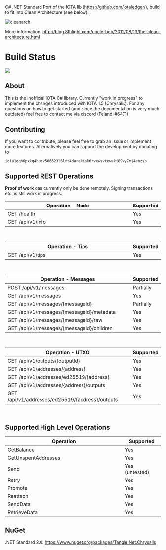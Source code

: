 C# .NET Standard Port of the IOTA lib (https://github.com/iotaledger/), build to fit into Clean Architecture (see below).

![cleanarch](http://i.imgur.com/WkBAATy.png)

More information:
http://blog.8thlight.com/uncle-bob/2012/08/13/the-clean-architecture.html

# Build Status 

<img src="https://felandilprojects.visualstudio.com/_apis/public/build/definitions/8112d254-cde8-46da-add3-75cab5fb802c/1/badge"/>

## About

This is the inofficial IOTA C# library. Currently "work in progress" to implement the changes introduced with IOTA 1.5 (Chrysalis). For any questions on how to get started (and since the documentation is very much outdated) feel free to contact me via discord (Felandil#6471)

## Contributing

If you want to contribute, please feel free to grab an issue or implement more features. Alternatively you can support the development by donating to
```
iota1qqh6pxkg4huzv506623l6lrt4daraktak6rvxwsvtewakj89vy7mj4enzsp
```
## Supported REST Operations

**Proof of work** can currently only be done remotely. Signing transactions etc. is still work in progress.

| Operation - Node<img width=300/>		 			   | Supported       | 
| ------------------------------------------------ | --------------- | 
| GET /health					 				   | Yes		     |
| GET /api/v1/info					 			   | Yes             |		

<br/>

| Operation - Tips<img width=300/>					 				   | Supported       | 
| ------------------------------------------------ | --------------- | 	
| GET /api/v1/tips					 			   | Yes			 |	

<br/>

| Operation - Messages<img width=270/>			 				   | Supported       | 
| ------------------------------------------------ | --------------- | 	
| POST /api/v1/messages				 | Partially			   | 			
| GET /api/v1/messages						 | Yes             | 			
| GET /api/v1/messages/{messageId}			 | Partially	           |  
| GET /api/v1/messages/{messageId}/metadata						 | Yes	| 	
| GET /api/v1/messages/{messageId}/raw			 | Yes             | 		
| GET /api/v1/messages/{messageId}/children					 | Yes  |

<br/>

| Operation - UTXO<img width=295/>				 				   | Supported       | 
| ------------------------------------------------ | --------------- | 	
| GET /api/v1/outputs/{outputId}				 			   | Yes			 |	
| GET /api/v1/addresses/{address}				 			   | Yes			 |	
| GET /api/v1/addresses/ed25519/{address}				 			   | Yes			 |	
| GET /api/v1/addresses/{address}/outputs				 			   | Yes			 |	
| GET /api/v1/addresses/ed25519/{address}/outputs				 			   | Yes			 |	

<br/>

## Supported High Level Operations

| Operation <img width=300/>		 			   | Supported       | 
| ------------------------------------------------ | --------------- | 
| GetBalance					 				   | Yes 	     |
| GetUnspentAddresses					 			   | Yes             |	
| Send					 				   | Yes (untested)	     |
| Retry					 				   | Yes	     |
| Promote					 				   | Yes	     |
| Reattach					 				   | Yes		     |
| SendData					 				   | Yes     |	
| RetrieveData					 				   | Yes	     |


## NuGet

.NET Standard 2.0: https://www.nuget.org/packages/Tangle.Net.Chrysalis


